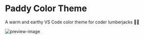 # Paddy Color Theme

A warm and earthy VS Code color theme for coder lumberjacks 🌲🍁

![preview-image](https://raw.githubusercontent.com/troydraws/paddy-color-theme/master/paddy-color-theme-preview.png)

